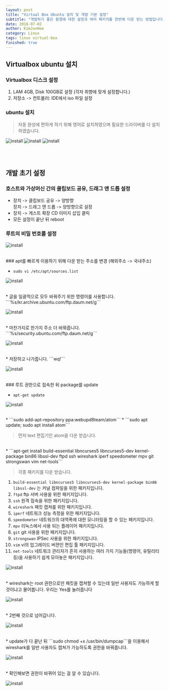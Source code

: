 ```yaml
---
layout: post
title: "Virtual Box Ubuntu 설치 및 개발 기본 설정"
subtitle: "개발하기 좋은 환경에 대한 설정과 여러 패키지를 한번에 다운 받는 방법입니다."
date: 2018-07-02
author: KimJunHee
category: Linux
tags: linux virtual-box
finished: true
---
```


## Virtualbox ubuntu 설치

### Virtualbox 디스크 설정

1. LAM 4GB, Disk 100GB로 설정 (각자 취향에 맞게 설정합니다.)
2. 저장소 -> 컨트롤러: IDE에서 iso 파일 설정

### ubuntu 설치

> 자동 완성에 편하게 하기 위해 영어로 설치하였으며 필요한 드라이버를 다 설치하였습니다.

![install](/assets/linux/1/install-1.png)
![install](/assets/linux/1/install-3.png)
![install](/assets/linux/1/install-2.png)


<br/><br/>
## 개발 초기 설정

### 호스트와 가상머신 간의 클립보드 공유, 드래그 앤 드롭 설정

* 장치 -> 클립보드 공유 -> 양방향<br/>장치 -> 드래그 앤 드롭 -> 양방향으로 설정
* 장치 -> 게스트 확장 CD 이미지 삽입 클릭
* 모든 설정이 끝난 뒤 reboot

### 루트의 비밀 번호를 설정

![install](/assets/linux/1/init-1.png)

<br/>
### apt를 빠르게 이용하기 위해 다운 받는 주소를 변경 (해외주소 -> 국내주소)

* ```sudo vi /etc/apt/sources.list```

![install](/assets/linux/1/init-2.png)

<br/>
* 글을 일괄적으로 모두 바꿔주기 위한 명령어를 사용합니다. ```%s/kr.archive.ubuntu.com/ftp.daum.net/g```

![install](/assets/linux/1/init-3.png)

<br/>
* 마찬가지로 한가지 주소 더 바꿔줍니다. ```%s/security.ubuntu.com/ftp.daum.net/g```

![install](/assets/linux/1/init-4.png)

<br/>
* 저장하고 나가줍니다. ```wq!```

![install](/assets/linux/1/init-5.png)

<br/>
### 루트 권한으로 접속한 뒤 package를 update

* ```apt-get update```

![install](/assets/linux/1/init-6.png)

<br/>
* ```sudo add-apt-repository ppa:webupd8team/atom```
* ```sudo apt update; sudo apt install atom```

> 먼저 text 편집기인 atom을 다운 받습니다.

<br/>
* ```apt-get install build-essential libncurses5 libncurses5-dev kernel-package bin86 libssl-dev ftpd ssh wireshark iperf speedometer mpv git strongswan vim net-tools```

> 각종 패키지를 다운 받습니다.<br/>
1. ```build-essential libncurses5 libncurses5-dev kernel-package bin86 libssl-dev``` 는 커널 컴파일을 위한 패키지입니다.
2. ```ftpd``` ftp 서버 사용을 위한 패키지입니다.
3. ```ssh``` 원격 접속을 위한 패키지입니다.
4. ```wireshark``` 패킷 캡쳐를 위한 패키지입니다.
5. ```iperf``` 네트워크 성능 측정을 위한 패키지입니다.
6. ```speedometer``` 네트워크의 대역폭에 대한 모니터링을 할 수 있는 패키지입니다.
7. ```mpv``` 리눅스에서 사용 되는 플레이어 패키지입니다.
8. ```git``` git 사용을 위한 패키지입니다.
9. ```strongswan``` IPSec 사용을 위한 패키지입니다.
10. ```vim``` vi의 업그레이드 버젼인 편집 툴 패키지입니다.
11. ```net-tools``` 네트워크 관리자가 흔히 사용하는 여러 가지 기능들(명령어, 유틸리티등)을 사용하기 쉽게 모아놓은 패키지입니다.

![install](/assets/linux/1/init-11.png)

<br/>
* wireshark는 root 권한으로만 패킷을 캡쳐할 수 있는데 일반 사용자도 가능하게 할 것이냐고 물어봅니다. 우리는 Yes를 눌러줍니다

![install](/assets/linux/1/init-7.png)

<br/>
* 2번째 것으로 넘어갑니다.

![install](/assets/linux/1/init-8.png)

<br/>
* update가 다 끝난 뒤 ```sudo chmod +x /usr/bin/dumpcap```을 이용해서 wireshark를 일반 사용자도 캡쳐가 가능하도록 권한을 바꿔줍니다.

![install](/assets/linux/1/init-9.png)

<br/>
* 확인해보면 권한이 바뀌어 있는 걸 알 수 있습니다.

![install](/assets/linux/1/init-10.png)
